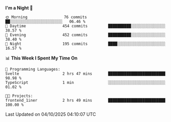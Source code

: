 <!--START_SECTION:waka-->
**I'm a Night 🦉** 

```text
🌞 Morning                76 commits          ██░░░░░░░░░░░░░░░░░░░░░░░   06.46 % 
🌆 Daytime                454 commits         ██████████░░░░░░░░░░░░░░░   38.57 % 
🌃 Evening                452 commits         ██████████░░░░░░░░░░░░░░░   38.40 % 
🌙 Night                  195 commits         ████░░░░░░░░░░░░░░░░░░░░░   16.57 % 
```


📊 **This Week I Spent My Time On** 

```text
💬 Programming Languages: 
Svelte                   2 hrs 47 mins       █████████████████████████   98.98 % 
TypeScript               1 min               ░░░░░░░░░░░░░░░░░░░░░░░░░   01.02 % 

🐱‍💻 Projects: 
frontend_1iner           2 hrs 49 mins       █████████████████████████   100.00 % 
```


 Last Updated on 04/10/2025 04:10:07 UTC
<!--END_SECTION:waka-->
